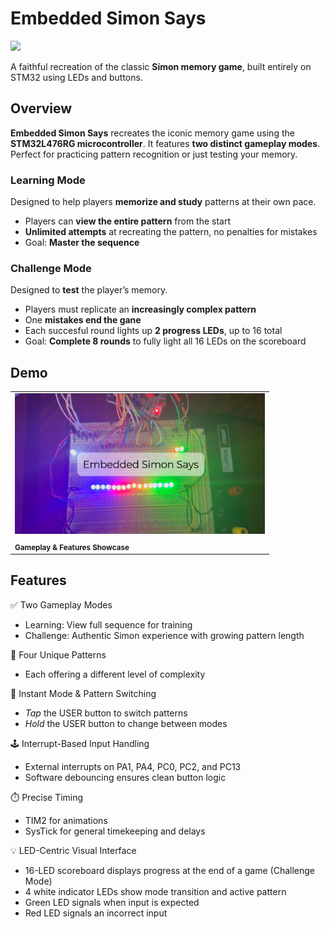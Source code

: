 # Embedded Simon Says 

<img src="assets/STM-SAYS_thumbnailGIF.gif" width="500" />

A faithful recreation of the classic **Simon memory game**, built entirely on STM32 using LEDs and buttons.

## Overview
**Embedded Simon Says** recreates the iconic memory game using the **STM32L476RG microcontroller**. It features **two distinct gameplay modes**. Perfect for practicing pattern recognition or just testing your memory.



### Learning Mode 
Designed to help players **memorize and study** patterns at their own pace. 
  - Players can **view the entire pattern** from the start
  - **Unlimited attempts** at recreating the pattern, no penalties for mistakes
  - Goal: **Master the sequence**

### Challenge Mode
Designed to **test** the player’s memory. 
  - Players must replicate an **increasingly complex pattern**
  - One **mistakes end the gane**
  - Each succesful round lights up **2 progress LEDs**, up to 16 total
  - Goal: **Complete 8 rounds** to fully light all 16 LEDs on the scoreboard

## Demo
<table>
  <tr>
    <td>
      <a href="https://www.youtube.com/watch?v=YpWlhrKDB2I">
        <img src="assets/stm-says - demo_thumbail_B.png" width="400" />
      </a>
    </td>
  </tr>
  <tr>
    <td><sub><strong>Gameplay & Features Showcase</strong></sub></td>
  </tr>
</table>

## Features
✅ Two Gameplay Modes
 - Learning: View full sequence for training
 - Challenge: Authentic Simon experience with growing pattern length

🧠 Four Unique Patterns
 - Each offering a different level of complexity

🔁 Instant Mode & Pattern Switching
 - *Tap* the USER button to switch patterns
 - *Hold* the USER button to change between modes

🕹️ Interrupt-Based Input Handling
 - External interrupts on PA1, PA4, PC0, PC2, and PC13
 - Software debouncing ensures clean button logic

⏱️ Precise Timing
 - TIM2 for animations
 - SysTick for general timekeeping and delays
 
💡 LED-Centric Visual Interface
 - 16-LED scoreboard displays progress at the end of a game (Challenge Mode)
 - 4 white indicator LEDs show mode transition and active pattern
 - Green LED signals when input is expected
 - Red LED signals an incorrect input








